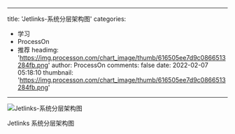 
---
title: 'Jetlinks-系统分层架构图'
categories: 
 - 学习
 - ProcessOn
 - 推荐
headimg: 'https://img.processon.com/chart_image/thumb/616505ee7d9c0866513284fb.png'
author: ProcessOn
comments: false
date: 2022-02-07 05:18:10
thumbnail: 'https://img.processon.com/chart_image/thumb/616505ee7d9c0866513284fb.png'
---

<div>   
<img class="thumb" alt="Jetlinks-系统分层架构图" src="https://img.processon.com/chart_image/thumb/616505ee7d9c0866513284fb.png" referrerpolicy="no-referrer">
<p>Jetlinks 系统分层架构图</p>  
</div>
            